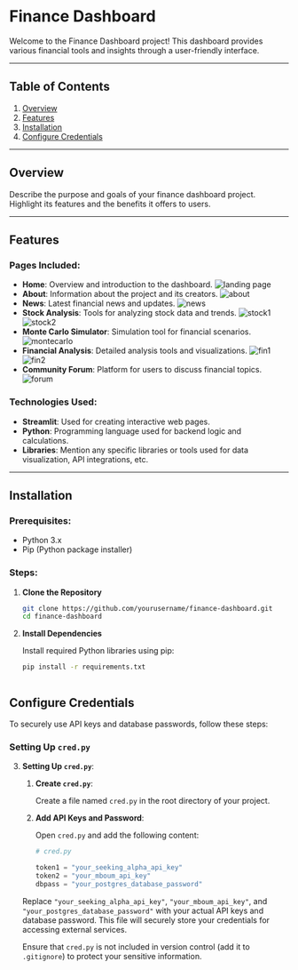 # Finance Dashboard

Welcome to the Finance Dashboard project! This dashboard provides various financial tools and insights through a user-friendly interface.

---

## Table of Contents

1. [Overview](#overview)
2. [Features](#features)
3. [Installation](#installation)
4. [Configure Credentials](#configure-credentials)
---

## Overview

Describe the purpose and goals of your finance dashboard project. Highlight its features and the benefits it offers to users.

---

## Features

### Pages Included:

- **Home**: Overview and introduction to the dashboard.
  ![landing page](https://github.com/PKhetan0208/Finance-Dashboard/blob/main/Images/Landing%20Page.png)
- **About**: Information about the project and its creators.
  ![about](https://github.com/PKhetan0208/Finance-Dashboard/blob/main/Images/About.png)
- **News**: Latest financial news and updates.
  ![news](https://github.com/PKhetan0208/Finance-Dashboard/blob/main/Images/News.png)
- **Stock Analysis**: Tools for analyzing stock data and trends.
  ![stock1](https://github.com/PKhetan0208/Finance-Dashboard/blob/main/Images/Stock%20Analysis_1.png)
  ![stock2](https://github.com/PKhetan0208/Finance-Dashboard/blob/main/Images/Stock%20Analysis_2.png)
- **Monte Carlo Simulator**: Simulation tool for financial scenarios.
  ![montecarlo](https://github.com/PKhetan0208/Finance-Dashboard/blob/main/Images/MonteCarlo.png)
- **Financial Analysis**: Detailed analysis tools and visualizations.
  ![fin1](https://github.com/PKhetan0208/Finance-Dashboard/blob/main/Images/Financial%20Analysis_1.png)
  ![fin2](https://github.com/PKhetan0208/Finance-Dashboard/blob/main/Images/Financial%20Analysis_2.png)
- **Community Forum**: Platform for users to discuss financial topics.
  ![forum](https://github.com/PKhetan0208/Finance-Dashboard/blob/main/Images/Community%20Forum.png)

### Technologies Used:

- **Streamlit**: Used for creating interactive web pages.
- **Python**: Programming language used for backend logic and calculations.
- **Libraries**: Mention any specific libraries or tools used for data visualization, API integrations, etc.

---

## Installation

### Prerequisites:

- Python 3.x
- Pip (Python package installer)

### Steps:

1. **Clone the Repository**

   ```bash
   git clone https://github.com/yourusername/finance-dashboard.git
   cd finance-dashboard
2. **Install Dependencies**

   Install required Python libraries using pip:

   ```bash
   pip install -r requirements.txt



## Configure Credentials

To securely use API keys and database passwords, follow these steps:

### Setting Up `cred.py`

3. **Setting Up `cred.py`**:

   1. **Create `cred.py`**:
   
      Create a file named `cred.py` in the root directory of your project.
   
   2. **Add API Keys and Password**:
   
      Open `cred.py` and add the following content:
   
      ```python
      # cred.py
      
      token1 = "your_seeking_alpha_api_key"
      token2 = "your_mboum_api_key"
      dbpass = "your_postgres_database_password"
      ```
   
   Replace `"your_seeking_alpha_api_key"`, `"your_mboum_api_key"`, and `"your_postgres_database_password"` with your actual API keys and database password. This file will securely store your credentials for accessing external services.
   
   Ensure that `cred.py` is not included in version control (add it to `.gitignore`) to protect your sensitive information.



